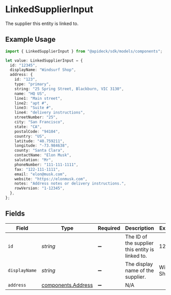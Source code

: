 # LinkedSupplierInput

The supplier this entity is linked to.

## Example Usage

```typescript
import { LinkedSupplierInput } from "@apideck/sdk/models/components";

let value: LinkedSupplierInput = {
  id: "12345",
  displayName: "Windsurf Shop",
  address: {
    id: "123",
    type: "primary",
    string: "25 Spring Street, Blackburn, VIC 3130",
    name: "HQ US",
    line1: "Main street",
    line2: "apt #",
    line3: "Suite #",
    line4: "delivery instructions",
    streetNumber: "25",
    city: "San Francisco",
    state: "CA",
    postalCode: "94104",
    country: "US",
    latitude: "40.759211",
    longitude: "-73.984638",
    county: "Santa Clara",
    contactName: "Elon Musk",
    salutation: "Mr",
    phoneNumber: "111-111-1111",
    fax: "122-111-1111",
    email: "elon@musk.com",
    website: "https://elonmusk.com",
    notes: "Address notes or delivery instructions.",
    rowVersion: "1-12345",
  },
};
```

## Fields

| Field                                                    | Type                                                     | Required                                                 | Description                                              | Example                                                  |
| -------------------------------------------------------- | -------------------------------------------------------- | -------------------------------------------------------- | -------------------------------------------------------- | -------------------------------------------------------- |
| `id`                                                     | *string*                                                 | :heavy_minus_sign:                                       | The ID of the supplier this entity is linked to.         | 12345                                                    |
| `displayName`                                            | *string*                                                 | :heavy_minus_sign:                                       | The display name of the supplier.                        | Windsurf Shop                                            |
| `address`                                                | [components.Address](../../models/components/address.md) | :heavy_minus_sign:                                       | N/A                                                      |                                                          |